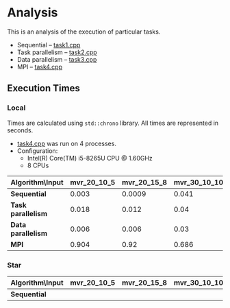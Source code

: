 # Analysis

This is an analysis of the execution of particular tasks.

* Sequential – [task1.cpp](../src/task1.cpp)
* Task parallelism – [task2.cpp](../src/task2.cpp)
* Data parallelism – [task3.cpp](../src/task3.cpp)
* MPI – [task4.cpp](../src/task4.cpp)

## Execution Times

### Local

Times are calculated using `std::chrono` library. All times are represented in seconds.

* [task4.cpp](../src/task4.cpp) was run on 4 processes.
* Configuration:
  * Intel(R) Core(TM) i5-8265U CPU @ 1.60GHz
  * 8 CPUs

| Algorithm\Input      | mvr_20_10_5 | mvr_20_15_8 | mvr_30_10_10 | mvr_35_20_10 | mvr_40_20_10 | mvr_45_20_15 | mvr_45_25_15 | mvr_45_25_18 | mvr_48_25_18 | mvr_50_20_15 | mvr_51_20_15 |
|----------------------|-------------|-------------|--------------|--------------|--------------|--------------|--------------|--------------|--------------|--------------|--------------|
| **Sequential**       | 0.003       | 0.0009      | 0.041        | 1.61         | 11.567       | 58.066       | 54.868       | 16.518       | 18.043       | 179.601      | 2108.55      |
| **Task parallelism** | 0.018       | 0.012       | 0.04         | 0.825        | 8.015        | 33.969       | 28.391       | 9.176        | 10.452       | 115.541      | 1310.37      |
| **Data parallelism** | 0.006       | 0.006       | 0.03         | 0.979        | 11.616       | 26.334       | 23.923       | 6.832        | 9.076        | 107.823      | 1208.04      |
| **MPI**              | 0.904       | 0.92        | 0.686        | 1.808        | 13.867       | 28.027       | 27.81        | 8.381        | 9.298        | 128.702      | 1718.34      |

### Star

| Algorithm\Input      | mvr_20_10_5 | mvr_20_15_8 | mvr_30_10_10 | mvr_35_20_10 | mvr_40_20_10 | mvr_45_20_15 | mvr_45_25_15 | mvr_45_25_18 | mvr_48_25_18 | mvr_50_20_15 | mvr_51_20_15 |
|----------------------|-------------|-------------|--------------|--------------|--------------|--------------|--------------|--------------|--------------|--------------|--------------|
| **Sequential**       |        |       |         |          |        |        |        |        |        |       |       |
